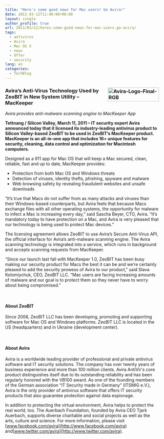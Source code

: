 ```yaml
---
title: "Here's some good news for Mac users! Go Avira!"
date: 2011-03-12T11:40:00+00:00
layout: single
author_profile: true
url: 2011/03/12/heres-some-good-news-for-mac-users-go-avira/
tags:
  - antivirus
  - Avira
  - Mac OS X
  - news
  - Offer
  - security
lang: en
categories: 
  - TechBlog
---
```

### [<img title="Avira-Logo-Final-RGB" border="0" alt="Avira-Logo-Final-RGB" align="right" src="http://lh4.ggpht.com/_vaUVXcmC3OI/TXtUiZu_cNI/AAAAAAAADqc/GHbv4i_EMKM/new-avira-logo_thumb%5B13%5D.png?imgmax=800" width="167" height="45" />](http://lh5.ggpht.com/_vaUVXcmC3OI/TXtUgsErgNI/AAAAAAAADqY/DVu9aU5HjaY/s1600-h/new-avira-logo%5B19%5D.png)Avira’s Anti-Virus Technology Used by ZeoBIT in New System Utility – MacKeeper

_Avira provides anti-malware scanning engine to MacKeeper App_

**Tettnang / Silicon Valley, March 11, 2011 – IT security expert Avira announced today that it licensed its industry-leading antivirus product to Silicon Valley-based ZeoBIT to be used in ZeoBIT’s MacKeeper product. MacKeeper is an all-in-one app that includes 16+ unique features for security, cleaning, data control and optimization for Macintosh computers.**

Designed as a 911 app for Mac OS that will keep a Mac secured, clean, reliable, fast and up to date, MacKeeper provides:

  * Protection from both Mac OS and Windows threats 
  * Detection of viruses, identity thefts, phishing, spyware and malware 
  * Web browsing safety by revealing fraudulent websites and unsafe downloads

“It’s true that Macs do not suffer from as many attacks and viruses than their Windows-based counterparts, but Avira feels that because Macs exchange files with all other operating systems, the opportunity for malware to infect a Mac is increasing every day,” said Sascha Beyer, CTO, Avira. “It’s mandatory today to have protection on a Mac, and Avira is very pleased that our technology is being used to protect Mac devices.”

The licensing agreement allows ZeoBIT to use Avira’s Secure Anti-Virus API, the official interface for Avira’s anti-malware scanning engine. The Avira scanning technology is integrated into a service, which runs in background and accepts scanning requests from MacKeeper.

“Since our launch last fall with MacKeeper 1.0, ZeoBIT has been busy making our security product for Macs the best it can be and we’re certainly pleased to add the security prowess of Avira to our product,” said Slava Kolomiychuk, CEO, ZeoBIT LLC. “Mac users are facing increasing amounts of malware and our goal is to protect them so they never have to worry about being compromised.”

 

#### About ZeoBIT

Since 2008, ZeoBIT LLC has been developing, promoting and supporting software for Mac OS and Windows platforms. ZeoBIT LLC is located in the US (headquarters) and in Ukraine (development center).

 

#### About Avira

Avira is a worldwide leading provider of professional and private antivirus software and IT security solutions. The company has over twenty years of business experience and more than 100 million clients. Avira AntiVir's core product distinguishes itself due to its outstanding reliability and has been regularly honored with the VB100 award. As one of the founding members of the German association “IT Security made in Germany” (ITSMIG e.V.), Avira is the only provider of antivirus software that offers IT security products that also guarantee protection against data espionage.

In addition to protecting the virtual environment, Avira helps to protect the real world, too. The Auerbach Foundation, founded by Avira CEO Tjark Auerbach, supports diverse charitable and social projects as well as the arts, culture and science. For more information, please visit [www.facebook.com/avira](http://www.facebook.com/avira) and[www.twitter.com/avira](http://www.twitter.com/avira).